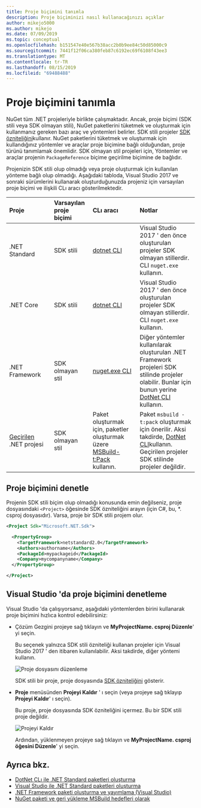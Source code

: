 ```yaml
---
title: Proje biçimini tanımla
description: Proje biçiminizi nasıl kullanacağınızı açıklar
author: mikejo5000
ms.author: mikejo
ms.date: 07/09/2019
ms.topic: conceptual
ms.openlocfilehash: b151547e40e567b38acc2b0b9ee84c50d85000c9
ms.sourcegitcommit: 7441f12f06ca380feb87c6192ec69f6108f43ee3
ms.translationtype: MT
ms.contentlocale: tr-TR
ms.lasthandoff: 08/15/2019
ms.locfileid: "69488488"
---
```

# <a name="identify-the-project-format"></a>Proje biçimini tanımla

NuGet tüm .NET projeleriyle birlikte çalışmaktadır. Ancak, proje biçimi (SDK stili veya SDK olmayan stili), NuGet paketlerini tüketmek ve oluşturmak için kullanmanız gereken bazı araç ve yöntemleri belirler. SDK stili projeler [SDK özniteliğini](/dotnet/core/tools/csproj#additions)kullanır. NuGet paketlerini tüketmek ve oluşturmak için kullandığınız yöntemler ve araçlar proje biçimine bağlı olduğundan, proje türünü tanımlamak önemlidir. SDK olmayan stil projeleri için, Yöntemler ve araçlar projenin `PackageReference` biçime geçirilme biçimine de bağlıdır.

Projenizin SDK stili olup olmadığı veya proje oluşturmak için kullanılan yönteme bağlı olup olmadığı. Aşağıdaki tabloda, Visual Studio 2017 ve sonraki sürümlerini kullanarak oluşturduğunuzda projeniz için varsayılan proje biçimi ve ilişkili CLı aracı gösterilmektedir.

| Proje&nbsp;&nbsp;&nbsp;&nbsp;&nbsp;&nbsp;&nbsp;&nbsp;&nbsp;&nbsp;&nbsp;&nbsp;&nbsp;&nbsp; | Varsayılan proje biçimi | CLı aracı&nbsp;&nbsp;&nbsp;&nbsp;&nbsp;&nbsp;&nbsp;&nbsp;&nbsp; | Notlar |
|:------------- |:-------------|:-----|:-----|
| .NET Standard | SDK stili | [dotnet CLI](../install-nuget-client-tools.md#dotnetexe-cli) | Visual Studio 2017 ' den önce oluşturulan projeler SDK olmayan stillerdir. CLI `nuget.exe` kullanın. |
| .NET Core | SDK stili | [dotnet CLI](../install-nuget-client-tools.md#dotnetexe-cli) | Visual Studio 2017 ' den önce oluşturulan projeler SDK olmayan stillerdir. CLI `nuget.exe` kullanın. |
| .NET Framework | SDK olmayan stil | [nuget.exe CLI](../install-nuget-client-tools.md#nugetexe-cli) | Diğer yöntemler kullanılarak oluşturulan .NET Framework projeleri SDK stilinde projeler olabilir. Bunlar için bunun yerine [DotNet CLI](../install-nuget-client-tools.md#dotnetexe-cli) kullanın. |
| [Geçirilen](../consume-packages/migrate-packages-config-to-package-reference.md) .NET projesi | SDK olmayan stil| Paket oluşturmak için, paketler oluşturmak üzere [MSBuild-t:Pack](../consume-packages/migrate-packages-config-to-package-reference.md#create-a-package-after-migration) kullanın. | Paket `msbuild -t:pack` oluşturmak için önerilir. Aksi takdirde, [DotNet CLI](../install-nuget-client-tools.md#dotnetexe-cli)kullanın. Geçirilen projeler SDK stilinde projeler değildir. |

## <a name="check-the-project-format"></a>Proje biçimini denetle

Projenin SDK stili biçim olup olmadığı konusunda emin değilseniz, proje dosyasındaki `<Project>` öğesinde SDK özniteliğini arayın (için C#, bu, *. csproj dosyasıdır). Varsa, proje bir SDK stili projem olur.

```xml
<Project Sdk="Microsoft.NET.Sdk">

  <PropertyGroup>
    <TargetFramework>netstandard2.0</TargetFramework>
    <Authors>authorname</Authors>
    <PackageId>mypackageid</PackageId>
    <Company>mycompanyname</Company>
  </PropertyGroup>

</Project>
```

## <a name="check-the-project-format-in-visual-studio"></a>Visual Studio 'da proje biçimini denetleme

Visual Studio 'da çalışıyorsanız, aşağıdaki yöntemlerden birini kullanarak proje biçimini hızlıca kontrol edebilirsiniz:

- Çözüm Gezgini projeye sağ tıklayın ve **MyProjectName. csproj Düzenle**' yi seçin.

   Bu seçenek yalnızca SDK stili özniteliği kullanan projeler için Visual Studio 2017 ' den itibaren kullanılabilir. Aksi takdirde, diğer yöntemi kullanın.

   ![Proje dosyasını düzenleme](media/edit-project-file.png)

   SDK stili bir proje, proje dosyasında [SDK özniteliğini](/dotnet/core/tools/csproj#additions) gösterir.
   
- **Proje** menüsünden **Projeyi Kaldır** ' ı seçin (veya projeye sağ tıklayıp **Projeyi Kaldır**' ı seçin).

   Bu proje, proje dosyasında SDK özniteliğini içermez. Bu bir SDK stili proje değildir.

   ![Projeyi Kaldır](media/unload-project.png)

   Ardından, yüklenmeyen projeye sağ tıklayın ve **MyProjectName. csproj öğesini Düzenle**' yi seçin.

## <a name="see-also"></a>Ayrıca bkz.

- [DotNet CLı ile .NET Standard paketleri oluşturma](../quickstart/create-and-publish-a-package-using-the-dotnet-cli.md)
- [Visual Studio ile .NET Standard paketleri oluşturma](../quickstart/create-and-publish-a-package-using-visual-studio.md)
- [.NET Framework paketi oluşturma ve yayımlama (Visual Studio)](../quickstart/create-and-publish-a-package-using-visual-studio-net-framework.md)
- [NuGet paketi ve geri yükleme MSBuild hedefleri olarak](../reference/msbuild-targets.md)
